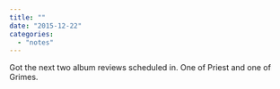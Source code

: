 ```yaml
---
title: ""
date: "2015-12-22"
categories: 
  - "notes"
---
```


Got the next two album reviews scheduled in. One of Priest and one of Grimes.
